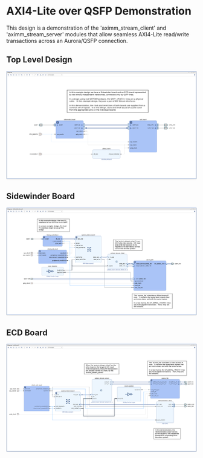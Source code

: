 # AXI4-Lite over QSFP Demonstration

This design is a demonstration of the 'aximm_stream_client' and 'aximm_stream_server' modules that allow seamless AXI4-Lite read/write transactions across an Aurora/QSFP connection.

## Top Level Design
![Design Schematic](/image/top.png)

## Sidewinder Board
![Design Schematic](/image/sidewinder.png)

## ECD Board
![Design Schematic](/image/ecd.png)
